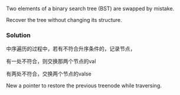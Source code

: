 Two elements of a binary search tree (BST) are swapped by mistake.

Recover the tree without changing its structure.

### Solution

中序遍历的过程中，若有不符合升序条件的，记录节点，

有一处不符合，则交换那两个节点的val

有两处不符合，交换两个节点的valse

New a pointer to restore the previous treenode while traversing.